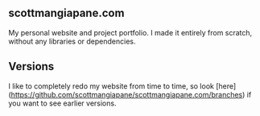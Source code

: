 ## scottmangiapane.com

My personal website and project portfolio. I made it entirely from scratch, without any libraries or dependencies.

## Versions

I like to completely redo my website from time to time, so look [here] (https://github.com/scottmangiapane/scottmangiapane.com/branches) if you want to see earlier versions.
